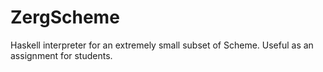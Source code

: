 ZergScheme
==========

Haskell interpreter for an extremely small subset of Scheme. Useful as an assignment for students.
